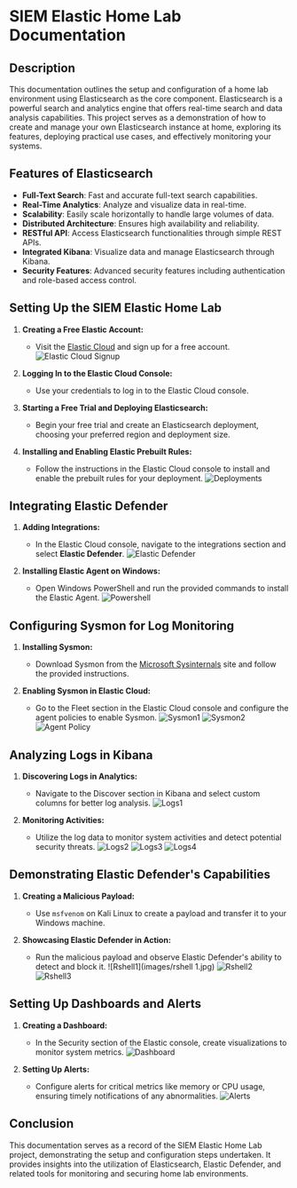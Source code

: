 # SIEM Elastic Home Lab Documentation

## Description

This documentation outlines the setup and configuration of a home lab environment using Elasticsearch as the core component. Elasticsearch is a powerful search and analytics engine that offers real-time search and data analysis capabilities. This project serves as a demonstration of how to create and manage your own Elasticsearch instance at home, exploring its features, deploying practical use cases, and effectively monitoring your systems.


## Features of Elasticsearch

- **Full-Text Search**: Fast and accurate full-text search capabilities.
- **Real-Time Analytics**: Analyze and visualize data in real-time.
- **Scalability**: Easily scale horizontally to handle large volumes of data.
- **Distributed Architecture**: Ensures high availability and reliability.
- **RESTful API**: Access Elasticsearch functionalities through simple REST APIs.
- **Integrated Kibana**: Visualize data and manage Elasticsearch through Kibana.
- **Security Features**: Advanced security features including authentication and role-based access control.


## Setting Up the SIEM Elastic Home Lab

1. **Creating a Free Elastic Account:**
   - Visit the [Elastic Cloud](https://cloud.elastic.co) and sign up for a free account.
     ![Elastic Cloud Signup](images/elastic_cloud_signup.png)

2. **Logging In to the Elastic Cloud Console:**
   - Use your credentials to log in to the Elastic Cloud console.

3. **Starting a Free Trial and Deploying Elasticsearch:**
   - Begin your free trial and create an Elasticsearch deployment, choosing your preferred region and deployment size.

4. **Installing and Enabling Elastic Prebuilt Rules:**
   - Follow the instructions in the Elastic Cloud console to install and enable the prebuilt rules for your deployment.
     ![Deployments](images/deployments.jpg)


## Integrating Elastic Defender

1. **Adding Integrations:**
   - In the Elastic Cloud console, navigate to the integrations section and select **Elastic Defender**.
     ![Elastic Defender](images/elastic_defender.jpg)

2. **Installing Elastic Agent on Windows:**
   - Open Windows PowerShell and run the provided commands to install the Elastic Agent.
     ![Powershell](images/powershell.jpg)


## Configuring Sysmon for Log Monitoring

1. **Installing Sysmon:**
   - Download Sysmon from the [Microsoft Sysinternals](https://docs.microsoft.com/en-us/sysinternals/downloads/sysmon) site and follow the provided instructions.

2. **Enabling Sysmon in Elastic Cloud:**
   - Go to the Fleet section in the Elastic Cloud console and configure the agent policies to enable Sysmon.
     ![Sysmon1](images/sysmon_1.jpg)
     ![Sysmon2](images/sysmon_2.jpg)
     ![Agent Policy](images/agent_policy.jpg)


## Analyzing Logs in Kibana

1. **Discovering Logs in Analytics:**
   - Navigate to the Discover section in Kibana and select custom columns for better log analysis.
     ![Logs1](images/logs_1.jpg)

2. **Monitoring Activities:**
   - Utilize the log data to monitor system activities and detect potential security threats.
     ![Logs2](images/logs_2.jpg)
     ![Logs3](images/logs_3.jpg)
     ![Logs4](images/logs_4.jpg)


## Demonstrating Elastic Defender's Capabilities

1. **Creating a Malicious Payload:**
   - Use `msfvenom` on Kali Linux to create a payload and transfer it to your Windows machine.

2. **Showcasing Elastic Defender in Action:**
   - Run the malicious payload and observe Elastic Defender's ability to detect and block it.
     ![Rshell1](images/rshell 1.jpg)
     ![Rshell2](images/rshell_2.jpg)
     ![Rshell3](images/rshell_3.jpg)


## Setting Up Dashboards and Alerts

1. **Creating a Dashboard:**
   - In the Security section of the Elastic console, create visualizations to monitor system metrics.
     ![Dashboard](images/dashboard.jpg)

2. **Setting Up Alerts:**
   - Configure alerts for critical metrics like memory or CPU usage, ensuring timely notifications of any abnormalities.
     ![Alerts](images/rules.jpg)


## Conclusion

This documentation serves as a record of the SIEM Elastic Home Lab project, demonstrating the setup and configuration steps undertaken. It provides insights into the utilization of Elasticsearch, Elastic Defender, and related tools for monitoring and securing home lab environments.

